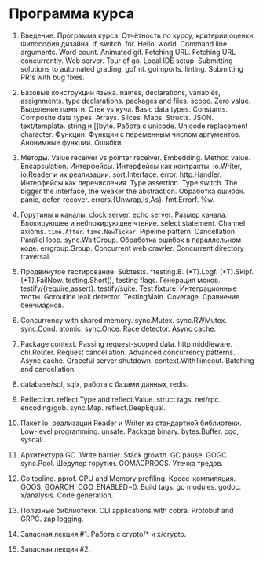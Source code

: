 # Программа курса

1. Введение. Программа курса. Отчётность по курсу, критерии
   оценки. Философия дизайна. if, switch, for. Hello, world. Command
   line arguments. Word count. Animated gif. Fetching URL. Fetching
   URL concurrently. Web server. Tour of go. Local IDE
   setup. Submitting solutions to automated
   grading. gofmt. goimports. linting. Submitting PR's with bug fixes.

2. Базовые конструкции языка. names, declarations, variables,
   assignments. type declarations. packages and files. scope. Zero
   value. Выделение памяти. Стек vs куча. Basic data
   types. Constants. Composite data types. Arrays. Slices. Maps. Structs.
   JSON. text/template. string и []byte. Работа с unicode. Unicode
   replacement character.
   Функции. Функции с переменным числом аргументов. Анонимные функции. Ошибки.

3. Методы. Value receiver vs pointer receiver. Embedding. Method
   value. Encapsulation. Интерфейсы. Интерфейсы как
   контракты. io.Writer, io.Reader и их
   реализации. sort.Interface. error. http.Handler. Интерфейсы как
   перечисления. Type assertion. Type switch. The bigger the
   interface, the weaker the abstraction. Обработка ошибок. panic,
   defer, recover. errors.{Unwrap,Is,As}. fmt.Errorf. %w.

4. Горутины и каналы. clock server. echo server. Размер
   канала. Блокирующее и неблокирующее чтение. select
   statement. Channel axioms. `time.After`. `time.NewTicker`. Pipeline
   pattern. Cancellation. Parallel loop. sync.WaitGroup. Обработка
   ошибок в параллельном коде. errgroup.Group. Concurrent web
   crawler. Concurrent directory traversal.

5. Продвинутое тестирование. Subtests. *testing.B. (*T).Logf. (*T).Skipf. (*T).FailNow.
   testing.Short(), testing flags. Генерация моков. testify/{require,assert}. testify/suite. Test fixture.
   Интеграционные тесты. Goroutine leak detector. TestingMain. Coverage. Сравнение бенчмарков.

6. Concurrency with shared memory. sync.Mutex. sync.RWMutex. sync.Cond. atomic. sync.Once.
   Race detector. Async cache.

7. Package context. Passing request-scoped data. http middleware. chi.Router. Request cancellation.
   Advanced concurrency patterns. Async cache. Graceful server shutdown. context.WithTimeout.
   Batching and cancellation.

8. database/sql, sqlx, работа с базами данных, redis.

9. Reflection. reflect.Type and reflect.Value. struct tags. net/rpc. encoding/gob.
   sync.Map. reflect.DeepEqual.

10. Пакет io, реализации Reader и Writer из стандартной библиотеки.
    Low-level programming. unsafe. Package binary. bytes.Buffer. cgo, syscall.

11. Архитектура GC. Write barrier. Stack growth. GC pause. GOGC. sync.Pool. Шедулер
    горутин. GOMACPROCS. Утечка тредов.

12. Go tooling. pprof. CPU and Memory profiling. Кросс-компиляция. GOOS, GOARCH. CGO_ENABLED=0.
    Build tags. go modules. godoc. x/analysis. Code generation.

13. Полезные библиотеки. CLI applications with cobra. Protobuf and
    GRPC. zap logging.

14. Запасная лекция #1. Работа с crypto/* и x/crypto.

15. Запасная лекция #2.
